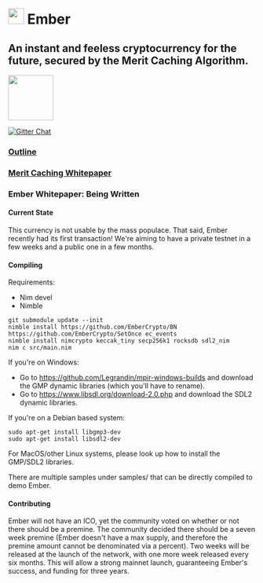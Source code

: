# <img src="https://github.com/kayabaNerve/Ember/raw/master/logos/logo32.png" height="32px"/> Ember

## An instant and feeless cryptocurrency for the future, secured by the Merit Caching Algorithm.

<a href="https://discord.gg/nZmdWGA"><img src="https://discordapp.com/assets/e05ead6e6ebc08df9291738d0aa6986d.png" height=92 width=92/></a>

[![Gitter Chat](https://badges.gitter.im/gitterHQ/gitter.png)](https://gitter.im/EmberCrypto/Lobby)

### [Outline](https://medium.com/@EmberCrypto/ember-cryptocurrency-d0df75e8170f)
### [Merit Caching Whitepaper](https://github.com/EmberCrypto/Merit-Caching)
### Ember Whitepaper: Being  Written

#### Current State
This currency is not usable by the mass populace. That said, Ember recently had its first transaction! We're aiming to have a private testnet in a few weeks and a public one in a few months.

#### Compiling

Requirements:

- Nim devel
- Nimble

```
git submodule update --init
nimble install https://github.com/EmberCrypto/BN https://github.com/EmberCrypto/SetOnce ec_events
nimble install nimcrypto keccak_tiny secp256k1 rocksdb sdl2_nim
nim c src/main.nim
```

If you're on Windows:
- Go to https://github.com/Legrandin/mpir-windows-builds and download the GMP dynamic libraries (which you'll have to rename).
- Go to https://www.libsdl.org/download-2.0.php and download the SDL2 dynamic libraries.

If you're on a Debian based system:
```
sudo apt-get install libgmp3-dev
sudo apt-get install libsdl2-dev
```

For MacOS/other Linux systems, please look up how to install the GMP/SDL2 libraries.

There are multiple samples under samples/ that can be directly compiled to demo Ember.

#### Contributing

Ember will not have an ICO, yet the community voted on whether or not there should be a premine. The community decided there should be a seven week premine (Ember doesn't have a max supply, and therefore the premine amount cannot be denominated via a percent). Two weeks will be released at the launch of the network, with one more week released every six months. This will allow a strong mainnet launch, guaranteeing Ember's success, and funding for three years.
